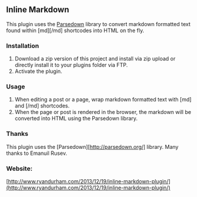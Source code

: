 ## Inline Markdown

This plugin uses the [Parsedown](http://parsedown.org/) library to convert markdown formatted text found within \[md\]\[/md\] shortcodes into HTML on the fly. 
### Installation

1. Download a zip version of this project and install via zip upload or directly install it to your plugins folder via FTP. 
2. Activate the plugin.

### Usage
1. When editing a post or a page, wrap markdown formatted text with \[md\] and \[/md\] shortcodes. 
2. When the page or post is rendered in the browser, the markdown will be converted into HTML using the Parsedown library. 

### Thanks
This plugin uses the [Parsedown][http://parsedown.org/] library. Many thanks to Emanuil Rusev. 

### Website:
[http://www.ryandurham.com/2013/12/19/inline-markdown-plugin/](http://www.ryandurham.com/2013/12/19/inline-markdown-plugin/)
